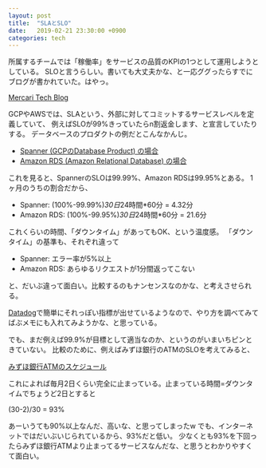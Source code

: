 ```yaml
---
layout: post
title:  "SLAとSLO"
date:   2019-02-21 23:30:00 +0900
categories: tech
---
```


所属するチームでは「稼働率」をサービスの品質のKPIの1つとして運用しようとしている。
SLOと言うらしい。書いても大丈夫かな、と一応ググったらすでにブログが書かれていた。はやっ。

[Mercari Tech Blog](https://tech.mercari.com/entry/2018/12/25/150405)

GCPやAWSでは、SLAという、外部に対してコミットするサービスレベルを定義していて、
例えばSLOが99%きっていたらn割返金します、と宣言していたりする。
データベースのプロダクトの例だとこんなかんじ。

- [Spanner (GCPのDatabase Product) の場合](https://cloud.google.com/spanner/sla)
- [Amazon RDS (Amazon Relational Database) の場合](https://d1.awsstatic.com/legal/amazonrdsservice/Amazon%20RDS%20Service%20Leve%20%20Agreement_jp.pdf)

これを見ると、SpannerのSLOは99.99%、Amazon RDSは99.95%とある。
1ヶ月のうちの割合だから、

- Spanner: (100%-99.99%)*30日*24時間*60分 = 4.32分
- Amazon RDS: (100%-99.95%)*30日*24時間*60分 = 21.6分

これくらいの時間、「ダウンタイム」があってもOK、という温度感。
「ダウンタイム」の基準も、それぞれ違って

- Spanner: エラー率が5%以上
- Amazon RDS: あらゆるリクエストが1分間返ってこない

と、だいぶ違って面白い。比較するのもナンセンスなのかな、と考えさせられる。

[Datadog](https://www.datadoghq.com/)で簡単にそれっぽい指標が出せているようなので、やり方を調べてみてばぶメモにも入れてみようかな、と思っている。

でも、まだ例えば99.9%が目標として適当なのか、というのがいまいちピンときていない。
比較のために、例えばみずほ銀行のATMのSLOを考えてみると、

[みずほ銀行ATMのスケジュール](https://venture-finance.jp/archives/7737)

これによれば毎月2日くらい完全に止まっている。止まっている時間=ダウンタイムでちょうど2日とすると

(30-2)/30 = 93%

あーいうても90%以上なんだ、高いな、と思ってしまったw
でも、インターネットではだいぶいじられているから、93%だと低い。
少なくとも93%を下回ったらみずほ銀行ATMより止まってるサービスなんだな、と思うとわかりやすくて面白い。
